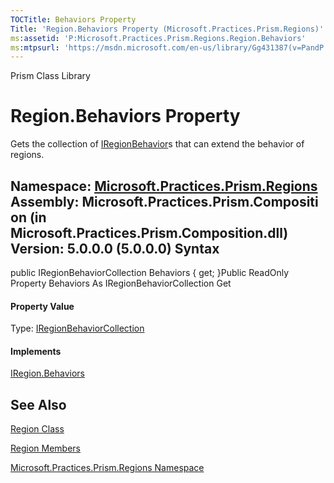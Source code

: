 ```yaml
---
TOCTitle: Behaviors Property
Title: 'Region.Behaviors Property (Microsoft.Practices.Prism.Regions)'
ms:assetid: 'P:Microsoft.Practices.Prism.Regions.Region.Behaviors'
ms:mtpsurl: 'https://msdn.microsoft.com/en-us/library/Gg431387(v=PandP.50)'
---
```


Prism Class Library

Region.Behaviors Property
=============================

Gets the collection of [IRegionBehavior](https://msdn.microsoft.com/t:microsoft.practices.prism.regions.iregionbehavior)s that can extend the behavior of regions.

**Namespace:** [Microsoft.Practices.Prism.Regions](https://msdn.microsoft.com/n:microsoft.practices.prism.regions)
**Assembly:** Microsoft.Practices.Prism.Composition (in Microsoft.Practices.Prism.Composition.dll) Version: 5.0.0.0 (5.0.0.0)
Syntax
------

<span id="syntaxToggle"></span>public IRegionBehaviorCollection Behaviors { get; }Public ReadOnly Property Behaviors As IRegionBehaviorCollection Get
#### Property Value

Type: [IRegionBehaviorCollection](https://msdn.microsoft.com/t:microsoft.practices.prism.regions.iregionbehaviorcollection)
#### Implements

[IRegion.Behaviors](https://msdn.microsoft.com/p:microsoft.practices.prism.regions.iregion.behaviors)

See Also
--------


[Region Class](https://msdn.microsoft.com/t:microsoft.practices.prism.regions.region)

[Region Members](https://msdn.microsoft.com/allmembers.t:microsoft.practices.prism.regions.region)

[Microsoft.Practices.Prism.Regions Namespace](https://msdn.microsoft.com/n:microsoft.practices.prism.regions)

